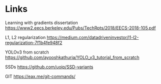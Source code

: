 # Links
Learning with gradients dissertation
https://www2.eecs.berkeley.edu/Pubs/TechRpts/2018/EECS-2018-105.pdf

L1, L2 regularization
https://medium.com/datadriveninvestor/l1-l2-regularization-7f1b4fe948f2

YOLOv3 from scratch
https://github.com/ayooshkathuria/YOLO_v3_tutorial_from_scratch

SSDs
https://github.com/uoip/SSD-variants

GIT
https://eax.me/git-commands/
